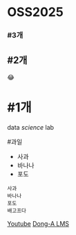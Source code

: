 # OSS2025
### \#3개
## \#2개
😂
# \#1개
data *science* lab


#과일
- 사과
- 바나나
- 포도
  
```
사과
바나나
포도
배고프다
```

[Youtube](https://www.youtube.com/)
[Dong-A LMS](https://eclass.donga.ac.kr/)
